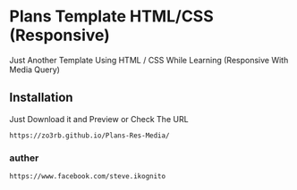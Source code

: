 # Plans Template HTML/CSS (Responsive)

Just Another Template Using HTML / CSS While Learning (Responsive With Media Query)

## Installation

Just Download it and Preview or Check The URL

```
https://zo3rb.github.io/Plans-Res-Media/
```
### auther
```
https://www.facebook.com/steve.ikognito
```
